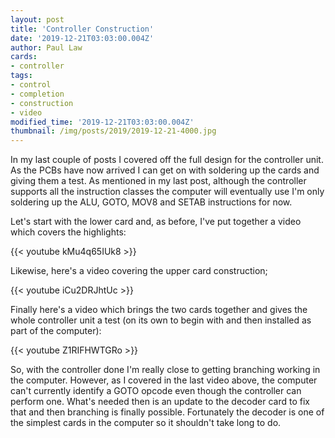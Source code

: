 ```yaml
---
layout: post
title: 'Controller Construction'
date: '2019-12-21T03:03:00.004Z'
author: Paul Law
cards:
- controller
tags:
- control
- completion
- construction
- video
modified_time: '2019-12-21T03:03:00.004Z'
thumbnail: /img/posts/2019/2019-12-21-4000.jpg
---
```


In my last couple of posts I covered off the full design for the controller unit. As the PCBs have now arrived I
can get on with soldering up the cards and giving them a test. As mentioned in my last post, although the controller
supports all the instruction classes the computer will eventually use I'm only soldering up the ALU, GOTO, MOV8 and
SETAB instructions for now.

Let's start with the lower card and, as before, I've put together a video which covers the highlights:

{{< youtube kMu4q65IUk8 >}}

Likewise, here's a video covering the upper card construction;

{{< youtube iCu2DRJhtUc >}}

Finally here's a video which brings the two cards together and gives the whole controller unit a test (on its own to
begin with and then installed as part of the computer):

{{< youtube Z1RIFHWTGRo >}}

So, with the controller done I'm really close to getting branching working in the computer. However, as I covered in the last
video above, the computer can't currently identify a GOTO opcode even though the controller can perform one. What's needed
then is an update to the decoder card to fix that and then branching is finally possible. Fortunately the decoder is one of
the simplest cards in the computer so it shouldn't take long to do.

